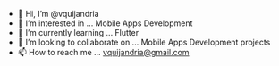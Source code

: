 - 👋 Hi, I’m @vquijandria
- 👀 I’m interested in ... Mobile Apps Development
- 🌱 I’m currently learning ... Flutter
- 💞️ I’m looking to collaborate on ... Mobile Apps Development projects
- 📫 How to reach me ... vquijandria@gmail.com

<!---
vquijandria/vquijandria is a ✨ special ✨ repository because its `README.md` (this file) appears on your GitHub profile.
You can click the Preview link to take a look at your changes.
--->

